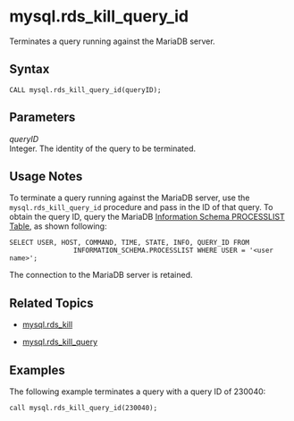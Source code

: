 # mysql\.rds\_kill\_query\_id<a name="mysql_rds_kill_query_id"></a>

Terminates a query running against the MariaDB server\.

## Syntax<a name="mysql_rds_kill_query_id-syntax"></a>

```
CALL mysql.rds_kill_query_id(queryID);
```

## Parameters<a name="mysql_rds_kill_query_id-parameters"></a>

 *queryID*   
Integer\. The identity of the query to be terminated\.

## Usage Notes<a name="mysql_rds_kill_query_id-usage-notes"></a>

To terminate a query running against the MariaDB server, use the `mysql.rds_kill_query_id` procedure and pass in the ID of that query\. To obtain the query ID, query the MariaDB [Information Schema PROCESSLIST Table](http://mariadb.com/kb/en/mariadb/information-schema-processlist-table/), as shown following:

```
SELECT USER, HOST, COMMAND, TIME, STATE, INFO, QUERY_ID FROM 
                INFORMATION_SCHEMA.PROCESSLIST WHERE USER = '<user name>';
```

The connection to the MariaDB server is retained\.

## Related Topics<a name="mysql_rds_kill_query_id.related"></a>

+ [mysql\.rds\_kill](mysql_rds_kill.md)

+ [mysql\.rds\_kill\_query](mysql_rds_kill_query.md)

## Examples<a name="mysql_rds_kill_query_id-examples"></a>

The following example terminates a query with a query ID of 230040:

```
call mysql.rds_kill_query_id(230040); 
```
